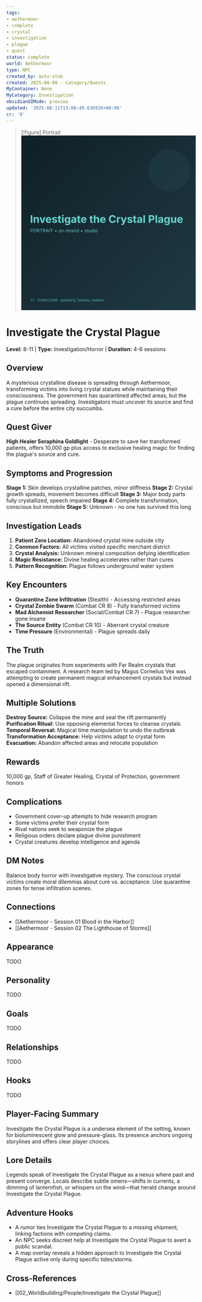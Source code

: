 ```yaml
---
tags:
- aethermoor
- complete
- crystal
- investigation
- plague
- quest
status: complete
world: Aethermoor
type: NPC
created_by: auto-stub
created: 2025-08-08 - Category/Quests
MyContainer: None
MyCategory: Investigation
obsidianUIMode: preview
updated: '2025-08-11T13:08:49.636926+00:00'
cr: '8'
---
```


> [!figure] Portrait
![](04_Resources/Assets/Generated/Portraits/portrait-npc-investigate-the-crystal-plague-investigate-the-crystal-plague.svg)






# Investigate the Crystal Plague

**Level:** 8-11 | **Type:** Investigation/Horror | **Duration:** 4-6 sessions

## Overview
A mysterious crystalline disease is spreading through Aethermoor, transforming victims into living crystal statues while maintaining their consciousness. The government has quarantined affected areas, but the plague continues spreading. Investigators must uncover its source and find a cure before the entire city succumbs.

## Quest Giver
**High Healer Seraphina Goldlight** - Desperate to save her transformed patients, offers 10,000 gp plus access to exclusive healing magic for finding the plague's source and cure.

## Symptoms and Progression
**Stage 1:** Skin develops crystalline patches, minor stiffness
**Stage 2:** Crystal growth spreads, movement becomes difficult
**Stage 3:** Major body parts fully crystallized, speech impaired
**Stage 4:** Complete transformation, conscious but immobile
**Stage 5:** Unknown - no one has survived this long

## Investigation Leads
1. **Patient Zero Location:** Abandoned crystal mine outside city
2. **Common Factors:** All victims visited specific merchant district
3. **Crystal Analysis:** Unknown mineral composition defying identification
4. **Magic Resistance:** Divine healing accelerates rather than cures
5. **Pattern Recognition:** Plague follows underground water system

 ## Key Encounters
- **Quarantine Zone Infiltration** (Stealth) - Accessing restricted areas
- **Crystal Zombie Swarm** (Combat CR 8) - Fully transformed victims
- **Mad Alchemist Researcher** (Social/Combat CR 7) - Plague researcher gone insane
- **The Source Entity** (Combat CR 10) - Aberrant crystal creature
- **Time Pressure** (Environmental) - Plague spreads daily

## The Truth
The plague originates from experiments with Far Realm crystals that escaped containment. A research team led by Magus Cornelius Vex was attempting to create permanent magical enhancement crystals but instead opened a dimensional rift.

## Multiple Solutions
**Destroy Source:** Collapse the mine and seal the rift permanently
**Purification Ritual:** Use opposing elemental forces to cleanse crystals
**Temporal Reversal:** Magical time manipulation to undo the outbreak
**Transformation Acceptance:** Help victims adapt to crystal form
**Evacuation:** Abandon affected areas and relocate population

## Rewards
10,000 gp, Staff of Greater Healing, Crystal of Protection, government honors

## Complications
- Government cover-up attempts to hide research program
- Some victims prefer their crystal form
- Rival nations seek to weaponize the plague
- Religious orders declare plague divine punishment
- Crystal creatures develop intelligence and agenda

## DM Notes
Balance body horror with investigative mystery. The conscious crystal victims create moral dilemmas about cure vs. acceptance. Use quarantine zones for tense infiltration scenes.


## Connections

- [[Aethermoor - Session 01 Blood in the Harbor]]
- [[Aethermoor - Session 02 The Lighthouse of Storms]]


## Appearance


TODO


## Personality


TODO


## Goals


TODO


## Relationships


TODO


## Hooks


TODO

## Player-Facing Summary

Investigate the Crystal Plague is a undersea element of the setting, known for bioluminescent glow and pressure-glass. Its presence anchors ongoing storylines and offers clear player choices.

## Lore Details

Legends speak of Investigate the Crystal Plague as a nexus where past and present converge. Locals describe subtle omens—shifts in currents, a dimming of lanternfish, or whispers on the wind—that herald change around Investigate the Crystal Plague.

## Adventure Hooks

- A rumor ties Investigate the Crystal Plague to a missing shipment, linking factions with competing claims.
- An NPC seeks discreet help at Investigate the Crystal Plague to avert a public scandal.
- A map overlay reveals a hidden approach to Investigate the Crystal Plague active only during specific tides/storms.

## Cross-References

- [[02_Worldbuilding/People/Investigate the Crystal Plague]]

<!-- enriched: true -->
